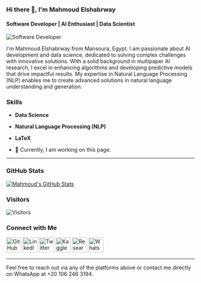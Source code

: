 ### Hi there 👋, I'm Mahmoud Elshabrway  
#### Software Developer | AI Enthusiast | Data Scientist  
![Software Developer](https://media.licdn.com/dms/image/v2/D4D16AQEEGm_zSU7-Rw/profile-displaybackgroundimage-shrink_350_1400/profile-displaybackgroundimage-shrink_350_1400/0/1719768277530?e=1729123200&v=beta&t=UqssYTzS_zZkm06tJB0w1Tq4MgE5Lp9GvbLsdZdgurg)

I'm Mahmoud Elshabrway from Mansoura, Egypt. I am passionate about AI development and data science, dedicated to solving complex challenges with innovative solutions. With a solid background in multipaper AI research, I excel in enhancing algorithms and developing predictive models that drive impactful results. My expertise in Natural Language Processing (NLP) enables me to create advanced solutions in natural language understanding and generation.

### Skills
- **Data Science**
- **Natural Language Processing (NLP)**
- **LaTeX**

- 🔭 Currently, I am working on this page.

---

### GitHub Stats  
[![Mahmoud's GitHub Stats](https://github-readme-stats.vercel.app/api?username=jiraiyam&show_icons=true&theme=radical)](https://github.com/jiraiyam/github-readme-stats)

### Visitors
![Visitors](https://visitor-badge.glitch.me/badge?page_id=jiraiyam.visitors)  

### Connect with Me
[<img src='https://cdn.jsdelivr.net/npm/simple-icons@3.0.1/icons/github.svg' alt='GitHub' height='40'>](https://github.com/jiraiyam) 
[<img src='https://cdn.jsdelivr.net/npm/simple-icons@3.0.1/icons/linkedin.svg' alt='LinkedIn' height='40'>](https://www.linkedin.com/in/mahmoud-elshabrawy-5616581a7/) 
[<img src='https://cdn.jsdelivr.net/npm/simple-icons@3.0.1/icons/twitter.svg' alt='Twitter' height='40'>](https://twitter.com/Mshika231) 
[<img src='https://cdn.jsdelivr.net/npm/simple-icons@3.0.1/icons/kaggle.svg' alt='Kaggle' height='40'>](https://www.kaggle.com/mahmoudelshabrawy/code) 
[<img src='https://cdn.jsdelivr.net/npm/simple-icons@3.0.1/icons/researchgate.svg' alt='ResearchGate' height='40'>](https://www.researchgate.net/profile/Mahmoud-Mohammed-20)
[<img src='https://cdn.jsdelivr.net/npm/simple-icons@3.0.1/icons/whatsapp.svg' alt='WhatsApp' height='40'>]([https://www.researchgate.net/profile/Mahmoud-Mohammed-20](https://wa.me/201062463194))



---

Feel free to reach out via any of the platforms above or contact me directly on WhatsApp at +20 106 246 3194.
